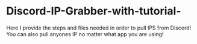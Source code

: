 # Discord-IP-Grabber-with-tutorial-
Here I provide the steps and files needed in order to pull IPS from Discord! You can also pull anyones IP no matter what app you are using!
